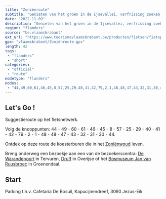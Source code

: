 ```yaml
---
title: "Zoniënroute"
subtitle: "Genieten van het groen in de Ijsevallei, verfrissing zoeken onder de hoge beukenbomen in het Zoniënwoud, zoeken naar herkenningspunten van Brussel in de verte of picknicken in het Warandepark in Tervuren"
date: "2022-11-09"
description: "Genieten van het groen in de Ijsevallei, verfrissing zoeken onder de hoge beukenbomen in het Zoniënwoud, zoeken naar herkenningspunten van Brussel in de verte of picknicken in het Warandepark in Tervuren. Op deze route kan het allemaal."
region: "flanders"
source: "be.vlaamsbrabant"
ext_url: "https://www.toerismevlaamsbrabant.be/producten/fietsen/fietsproducten/zonienroute/index.html"
gpx: "vlaamsbrabant/Zoniënroute.gpx"
length: 42
tags:
 - "flanders"
 - "short"
categories:
 - "official"
 - "route"
nodetype: "flanders"
nodes:
 - "44,49,60,61,46,45,8,57,25,29,40,41,42,79,2,1,48,48,47,43,32,31,30,44"
---
```


## Let's Go ! 

Suggestieroute op het fietsnetwerk.

Volg de knooppunten: 44 - 49 - 60 - 61 - 46 - 45 - 8 - 57 - 25 - 29 - 40 - 41 - 42 - 79 - 2 - 1 - 48 - 48 - 47 - 43 - 32 - 31 - 30 - 44.

Ontdek op deze route de koesterburen die in het [Zoniënwoud](https://www.toerismevlaamsbrabant.be/producten/bezoeken/bezienswaardigheden/zonienwoud/) leven.

Breng onderweg een bezoekje aan een van de bezoekerscentra: [De Warandepoort](https://www.toerismevlaamsbrabant.be/producten/bezoeken/bezienswaardigheden/bezoekerscentrum-de-warandepoort/) in Tervuren, [Dru!f](https://www.toerismevlaamsbrabant.be/producten/bezoeken/bezienswaardigheden/bezoekerscentrum-druf/) in Overijse of het [Bosmuseum Jan van Ruusbroec](https://www.toerismevlaamsbrabant.be/producten/bezoeken/bezienswaardigheden/bosmuseum-jan-van-ruusbroec/) in Groenendaal.

## Start

Parking t.h.v. Cafetaria De Bosuil, Kapucijnendreef, 3090 Jezus-Eik
